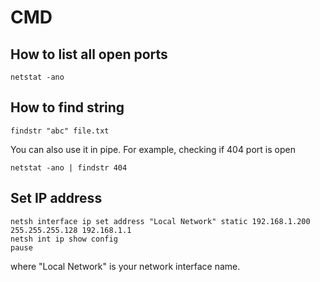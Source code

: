 
# CMD

## How to list all open ports

```
netstat -ano
```

## How to find string

```
findstr "abc" file.txt
```

You can also use it in pipe. For example, checking if 404 port is open

```
netstat -ano | findstr 404
```

## Set IP address

```
netsh interface ip set address "Local Network" static 192.168.1.200 255.255.255.128 192.168.1.1
netsh int ip show config
pause
```

where "Local Network" is your network interface name.
